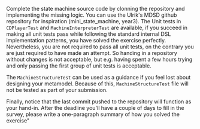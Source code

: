 Complete the state machine source code by clonning the repository and implementing the missing logic. You can use the Ulrik's MDSD github repository for inspiration (mini_state_machine, year3). The Unit tests in `CDPlayerTest` and `MachineInterpreterTest` are available, if you succeed in making all unit tests pass while following the standard internal DSL implementation patterns, you have solved the exercise perfectly. Nevertheless, you are not required to pass all unit tests, on the contrary you are just required to have made an attempt. So handing in a repository without changes is not acceptable, but e.g. having spent a few hours trying and only passing the first group of unit tests is acceptable.

The `MachineStructureTest` can be used as a guidance if you feel lost about designing your metamodel. Because of this, `MachineStructureTest` file will not be tested as part of your submission. 

Finally, notice that the last commit pushed to the repository will function as your hand-in. After the deadline you'll have a couple of days to fill in the survey, please write a one-paragraph summary of how you solved the exercise"

